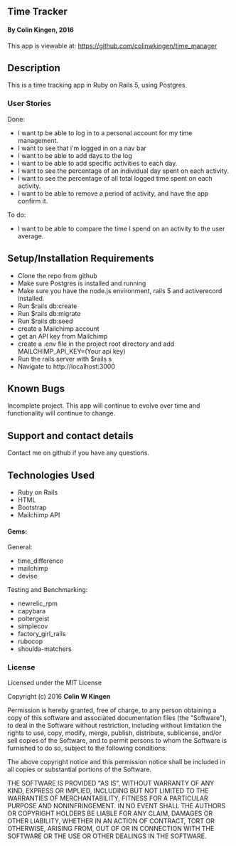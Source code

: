 ## Time Tracker

#### By Colin Kingen, 2016

This app is viewable at: https://github.com/colinwkingen/time_manager

## Description

This is a time tracking app in Ruby on Rails 5, using Postgres.

### User Stories

Done:

* I want tp be able to log in to a personal account for my time management.
* I want to see that i'm logged in on a nav bar
* I want to be able to add days to the log
* I want to be able to add specific activities to each day.
* I want to see the percentage of an individual day spent on each activity.
* I want to see the percentage of all total logged time spent on each activity.
* I want to be able to remove a period of activity, and have the app confirm it.

To do:

* I want to be able to compare the time I spend on an activity to the user average.

## Setup/Installation Requirements

* Clone the repo from github
* Make sure Postgres is installed and running
* Make sure you have the node.js environment, rails 5 and activerecord installed.
* Run $rails db:create
* Run $rails db:migrate
* Run $rails db:seed
* create a Mailchimp account
* get an API key from Mailchimp
* create a .env file in the project root directory and add
MAILCHIMP_API_KEY=(Your api key)
* Run the rails server with $rails s
* Navigate to http://localhost:3000

## Known Bugs

Incomplete project. This app will continue to evolve over time and functionality will
continue to change.

## Support and contact details

Contact me on github if you have any questions.

## Technologies Used

* Ruby on Rails
* HTML
* Bootstrap
* Mailchimp API

#### Gems:

General:
* time_difference
* mailchimp
* devise

Testing and Benchmarking:
* newrelic_rpm
* capybara
* poltergeist
* simplecov
* factory_girl_rails
* rubocop
* shoulda-matchers

### License

Licensed under the MIT License

Copyright (c) 2016 **Colin W Kingen**

Permission is hereby granted, free of charge, to any person obtaining a copy of this software and associated documentation files (the "Software"), to deal in the Software without restriction, including without limitation the rights to use, copy, modify, merge, publish, distribute, sublicense, and/or sell copies of the Software, and to permit persons to whom the Software is furnished to do so, subject to the following conditions:

The above copyright notice and this permission notice shall be included in all copies or substantial portions of the Software.

THE SOFTWARE IS PROVIDED "AS IS", WITHOUT WARRANTY OF ANY KIND, EXPRESS OR IMPLIED, INCLUDING BUT NOT LIMITED TO THE WARRANTIES OF MERCHANTABILITY, FITNESS FOR A PARTICULAR PURPOSE AND NONINFRINGEMENT. IN NO EVENT SHALL THE AUTHORS OR COPYRIGHT HOLDERS BE LIABLE FOR ANY CLAIM, DAMAGES OR OTHER LIABILITY, WHETHER IN AN ACTION OF CONTRACT, TORT OR OTHERWISE, ARISING FROM, OUT OF OR IN CONNECTION WITH THE SOFTWARE OR THE USE OR OTHER DEALINGS IN THE SOFTWARE.
